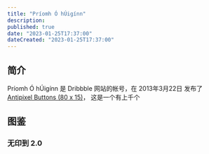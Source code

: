 ```yaml
---
title: "Príomh Ó hÚigínn"
description:
published: true
date: "2023-01-25T17:37:00"
dateCreated: "2023-01-25T17:37:00"
---
```


## 简介

Príomh Ó hÚigínn 是 Dribbble 网站的帐号，在 2013年3月22日 发布了 [Antipixel Buttons (80 x 15)][]，
这是一个有上千个

[Antipixel Buttons (80 x 15)]: https://dribbble.com/shots/997282-Antipixel-Buttons-80-x-15

## 图鉴

### 无印到 2.0
